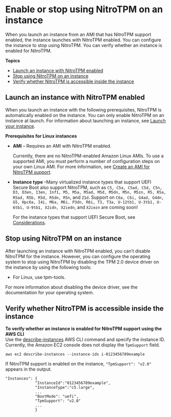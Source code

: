# Enable or stop using NitroTPM on an instance<a name="nitrotpm-instance"></a>

When you launch an instance from an AMI that has NitroTPM support enabled, the instance launches with NitroTPM enabled\. You can configure the instance to stop using NitroTPM\. You can verify whether an instance is enabled for NitroTPM\.

**Topics**
+ [Launch an instance with NitroTPM enabled](#launch-instance-with-nitrotpm)
+ [Stop using NitroTPM on an instance](#disable-nitrotpm-support-on-instance)
+ [Verify whether NitroTPM is accessible inside the instance](#verify-nitrotpm-support-on-instance)

## Launch an instance with NitroTPM enabled<a name="launch-instance-with-nitrotpm"></a>

When you launch an instance with the following prerequisites, NitroTPM is automatically enabled on the instance\. You can only enable NitroTPM on an instance at launch\. For information about launching an instance, see [Launch your instance](LaunchingAndUsingInstances.md)\.

**Prerequisites for Linux instances**
+ **AMI** – Requires an AMI with NitroTPM enabled\.

  Currently, there are no NitroTPM\-enabled Amazon Linux AMIs\. To use a supported AMI, you must perform a number of configuration steps on your own Linux AMI\. For more information, see [Create an AMI for NitroTPM support](enable-nitrotpm-support-on-ami.md)\.
+ **Instance type** –Many virtualized instance types that support UEFI Secure Boot also support NitroTPM, such as `C5, C5a, C5ad, C5d, C5n, D3, D3en, I3en, Inf1, M5, M5a, M5ad, M5d, M5dn, M5n, M5zn, R5, R5a, R5ad, R5b, R5d, R5dn, R5n`, and `Z1d`\. Support on `C6a, C6i, G4ad, G4dn, G5, Hpc6a, I4i, M6a, M6i, P3dn, R6i, T3, T3a, U-12tb1, U-3tb1, U-6tb1, U-9tb1, X2idn, X2iedn`, and `X2iezn` are coming soon\!

  For the instance types that support UEFI Secure Boot, see [Considerations](launch-instance-boot-mode.md#boot-considerations)\.

## Stop using NitroTPM on an instance<a name="disable-nitrotpm-support-on-instance"></a>

After launching an instance with NitroTPM enabled, you can’t disable NitroTPM for the instance\. However, you can configure the operating system to stop using NitroTPM by disabling the TPM 2\.0 device driver on the instance by using the following tools:
+ For Linux, use tpm\-tools\.

For more information about disabling the device driver, see the documentation for your operating system\.

## Verify whether NitroTPM is accessible inside the instance<a name="verify-nitrotpm-support-on-instance"></a>

**To verify whether an instance is enabled for NitroTPM support using the AWS CLI**  
Use the [describe\-instances](https://docs.aws.amazon.com/cli/latest/reference/ec2/describe-instances.html) AWS CLI command and specify the instance ID\. Currently, the Amazon EC2 console does not display the `TpmSupport` field\.

```
aws ec2 describe-instances --instance-ids i-0123456789example
```

If NitroTPM support is enabled on the instance, `"TpmSupport": "v2.0"` appears in the output\.

```
"Instances": {
             "InstanceId":"0123456789example",
             "InstanceType":"c5.large",
             ...
             "BootMode": "uefi",
             "TpmSupport": "v2.0"
             ... 
             }
```